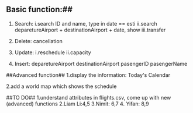## Basic function:##
1. Search:
   i.search ID and name, type in date == esti
   ii.search deparetureAirport + destinationAirport + date, show
   iii.transfer

3. Delete:
   cancellation
   
4. Update:
   i.reschedule
   ii.capacity
   
6. Insert:
   deparetureAirport destinationAirport pasengerID pasengerName

##Advanced function##
1.display the information:
Today's Calendar

2.add a world map which shows the schedule


##TO DO##
1.understand attributes in flights.csv, come up with new (advanced) functions
2.Liam Li:4,5
3.Nimit: 6,7
4. Yifan: 8,9 
